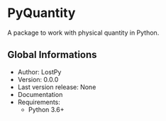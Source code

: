 # PyQuantity

A package to work with physical quantity in Python.

## Global Informations

 * Author: LostPy
 * Version: 0.0.0
 * Last version release: None
 * Documentation
 * Requirements:
   - Python 3.6+